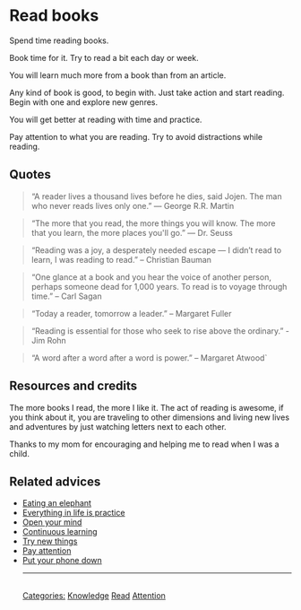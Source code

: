 # Read books

Spend time reading books.

Book time for it. Try to read a bit each day or week.

You will learn much more from a book than from an article.

Any kind of book is good, to begin with. Just take action and start reading. Begin with one and explore new genres.

You will get better at reading with time and practice.

Pay attention to what you are reading. Try to avoid distractions while reading.

## Quotes

> “A reader lives a thousand lives before he dies, said Jojen. The man who never reads lives only one.” ― George R.R. Martin

> “The more that you read, the more things you will know. The more that you learn, the more places you'll go.” ― Dr. Seuss

> “Reading was a joy, a desperately needed escape — I didn’t read to learn, I was reading to read.” – Christian Bauman

> “One glance at a book and you hear the voice of another person, perhaps someone dead for 1,000 years. To read is to voyage through time.” – Carl Sagan

> “Today a reader, tomorrow a leader.” – Margaret Fuller

> “Reading is essential for those who seek to rise above the ordinary.” - Jim Rohn

> “A word after a word after a word is power.” – Margaret Atwood`

## Resources and credits

The more books I read, the more I like it. The act of reading is awesome, if you think about it, you are traveling to other dimensions and living new lives and adventures by just watching letters next to each other.

Thanks to my mom for encouraging and helping me to read when I was a child.

## Related advices

- [Eating an elephant](../Eating%20an%20elephant/index.md)
- [Everything in life is practice](../Everything%20in%20life%20is%20practice/index.md)
- [Open your mind](../Open%20your%20mind/index.md)
- [Continuous learning](../Continuous%20learning/index.md)
- [Try new things](../Try%20new%20things/index.md)
- [Pay attention](../Pay%20attention/index.md)
- [Put your phone down](../Put%20your%20phone%20down/index.md)<hr/><br/>[Categories:](../Categories/index.md) [Knowledge](../Categories/Knowledge.md) [Read](../Categories/Read.md) [Attention](../Categories/Attention.md)